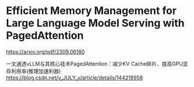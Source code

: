 # Efficient Memory Management for Large Language Model Serving with PagedAttention

https://arxiv.org/pdf/2309.06180

一文通透vLLM与其核心技术PagedAttention：减少KV Cache碎片、提高GPU显存利用率(推理加速利器)
https://blog.csdn.net/v_JULY_v/article/details/144218958
